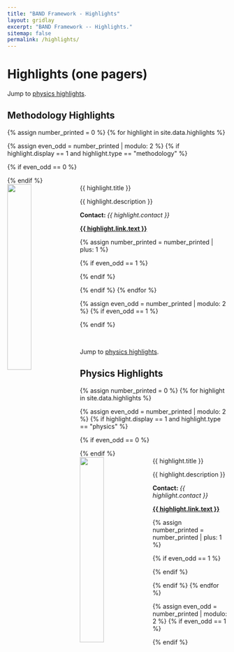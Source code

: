 ```yaml
---
title: "BAND Framework - Highlights"
layout: gridlay
excerpt: "BAND Framework -- Highlights."
sitemap: false
permalink: /highlights/
---
```



# Highlights (one pagers)

Jump to [physics highlights](#physics-highlights).

## Methodology Highlights


{% assign number_printed = 0 %}
{% for highlight in site.data.highlights %}

{% assign even_odd = number_printed | modulo: 2 %}
{% if highlight.display == 1 and highlight.type == "methodology" %}

{% if even_odd == 0 %}
<div class="row">
{% endif %}

<div class="col-sm-6 clearfix">
 <div class="well">
  <pubtit>{{ highlight.title }}</pubtit>
  <img src="{{ site.url }}{{ site.baseurl }}/images/highlightpic/{{ highlight.image }}" class="img-responsive" width="33%" style="float: left" />
  <p>{{ highlight.description }}</p>
  <p><b>Contact: </b><em>{{ highlight.contact }}</em></p>
  <p><strong><a href="{{ site.url }}{{ site.baseurl }}/highlights/{{ highlight.link.pdf }}" target="_blank">{{ highlight.link.text }}</a></strong></p>
 </div>
</div>

{% assign number_printed = number_printed | plus: 1 %}

{% if even_odd == 1 %}
</div>
{% endif %}

{% endif %}
{% endfor %}

{% assign even_odd = number_printed | modulo: 2 %}
{% if even_odd == 1 %}
</div>
{% endif %}

<p> &nbsp; </p>

Jump to [physics highlights](#physics-highlights).

## Physics Highlights


{% assign number_printed = 0 %}
{% for highlight in site.data.highlights %}

{% assign even_odd = number_printed | modulo: 2 %}
{% if highlight.display == 1  and highlight.type == "physics" %}

{% if even_odd == 0 %}
<div class="row">
{% endif %}

<div class="col-sm-6 clearfix">
 <div class="well">
  <pubtit>{{ highlight.title }}</pubtit>
  <img src="{{ site.url }}{{ site.baseurl }}/images/highlightpic/{{ highlight.image }}" class="img-responsive" width="33%" style="float: left" />
  <p>{{ highlight.description }}</p>
  <p><b>Contact: </b><em>{{ highlight.contact }}</em></p>
  <p><strong><a href="{{ site.url }}{{ site.baseurl }}/highlights/{{ highlight.link.pdf }}" target="_blank">{{ highlight.link.text }}</a></strong></p>
 </div>
</div>

{% assign number_printed = number_printed | plus: 1 %}

{% if even_odd == 1 %}
</div>
{% endif %}

{% endif %}
{% endfor %}

{% assign even_odd = number_printed | modulo: 2 %}
{% if even_odd == 1 %}
</div>
{% endif %}

<p> &nbsp; </p>

